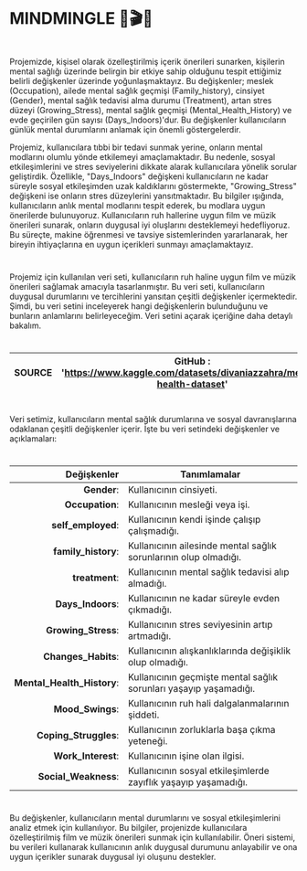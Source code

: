 # MINDMINGLE 🧠🎬🎷
#                                                                                                                     #
  Projemizde, kişisel olarak özelleştirilmiş içerik önerileri sunarken, kişilerin mental sağlığı üzerinde belirgin bir etkiye sahip olduğunu tespit ettiğimiz belirli değişkenler üzerinde yoğunlaşmaktayız. Bu değişkenler; meslek (Occupation), ailede mental sağlık geçmişi (Family_history), cinsiyet (Gender), mental sağlık tedavisi alma durumu (Treatment), artan stres düzeyi (Growing_Stress), mental sağlık geçmişi (Mental_Health_History) ve evde geçirilen gün sayısı (Days_Indoors)'dur. Bu değişkenler kullanıcıların günlük mental durumlarını anlamak için önemli göstergelerdir.

  Projemiz, kullanıcılara tıbbi bir tedavi sunmak yerine, onların mental modlarını olumlu yönde etkilemeyi amaçlamaktadır. Bu nedenle, sosyal etkileşimlerini ve stres seviyelerini dikkate alarak kullanıcılara yönelik sorular geliştirdik. Özellikle, "Days_Indoors" değişkeni kullanıcıların ne kadar süreyle sosyal etkileşimden uzak kaldıklarını göstermekte, "Growing_Stress" değişkeni ise onların stres düzeylerini yansıtmaktadır. Bu bilgiler ışığında, kullanıcıların anlık mental modlarını tespit ederek, bu modlara uygun önerilerde bulunuyoruz. Kullanıcıların ruh hallerine uygun film ve müzik önerileri sunarak, onların duygusal iyi oluşlarını desteklemeyi hedefliyoruz. Bu süreçte, makine öğrenmesi ve tavsiye sistemlerinden yararlanarak, her bireyin ihtiyaçlarına en uygun içerikleri sunmayı amaçlamaktayız.


#    #
Projemiz için kullanılan veri seti, kullanıcıların ruh haline uygun film ve müzik önerileri sağlamak amacıyla tasarlanmıştır. Bu veri seti, kullanıcıların duygusal durumlarını ve tercihlerini yansıtan çeşitli değişkenler içermektedir. Şimdi, bu veri setini inceleyerek hangi değişkenlerin bulunduğunu ve bunların anlamlarını belirleyeceğim. Veri setini açarak içeriğine daha detaylı bakalım.
# #

| SOURCE  |GitHub : 'https://www.kaggle.com/datasets/divaniazzahra/mental-health-dataset' |
|--------------------:|------------------------------------------------|

# #

Veri setimiz, kullanıcıların mental sağlık durumlarına ve sosyal davranışlarına odaklanan çeşitli değişkenler içerir. İşte bu veri setindeki değişkenler ve açıklamaları:
# #
|Değişkenler         |Tanımlamalar                                    |
|--------------------:|------------------------------------------------|
|**Gender**:         |Kullanıcının cinsiyeti.                         |
|**Occupation**:     |Kullanıcının mesleği veya işi.|
|**self_employed**:  |Kullanıcının kendi işinde çalışıp çalışmadığı.|
|**family_history**: |Kullanıcının ailesinde mental sağlık sorunlarının olup olmadığı.|
|**treatment**:  |Kullanıcının mental sağlık tedavisi alıp almadığı.|
|**Days_Indoors**:  |Kullanıcının ne kadar süreyle evden çıkmadığı.|
|**Growing_Stress**: |Kullanıcının stres seviyesinin artıp artmadığı.|
|**Changes_Habits**: |Kullanıcının alışkanlıklarında değişiklik olup olmadığı.|
|**Mental_Health_History**: |Kullanıcının geçmişte mental sağlık sorunları yaşayıp yaşamadığı.|
|**Mood_Swings**: |Kullanıcının ruh hali dalgalanmalarının şiddeti.|
|**Coping_Struggles**: |Kullanıcının zorluklarla başa çıkma yeteneği.|
|**Work_Interest**: |Kullanıcının işine olan ilgisi.|
|**Social_Weakness**: |Kullanıcının sosyal etkileşimlerde zayıflık yaşayıp yaşamadığı.|

# #

Bu değişkenler, kullanıcıların mental durumlarını ve sosyal etkileşimlerini analiz etmek için kullanılıyor. Bu bilgiler, projenizde kullanıcılara özelleştirilmiş film ve müzik önerileri sunmak için kullanılabilir. Öneri sistemi, bu verileri kullanarak kullanıcının anlık duygusal durumunu anlayabilir ve ona uygun içerikler sunarak duygusal iyi oluşunu destekler.
